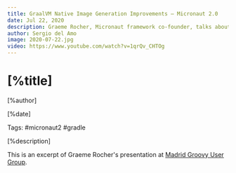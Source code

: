 ```yaml
---
title: GraalVM Native Image Generation Improvements – Micronaut 2.0
date: Jul 22, 2020
description: Graeme Rocher, Micronaut framework co-founder, talks about improvements to GraalVM Native Image generation in Micronaut 2.0.
author: Sergio del Amo
image: 2020-07-22.jpg
video: https://www.youtube.com/watch?v=1qrQv_CHTOg
---
```


# [%title]

[%author]

[%date]

Tags: #micronaut2 #gradle

[%description]

This is an excerpt of Graeme Rocher's presentation at [Madrid Groovy User Group](https://www.madridgug.com/2020/07/micronaut-2.html).
